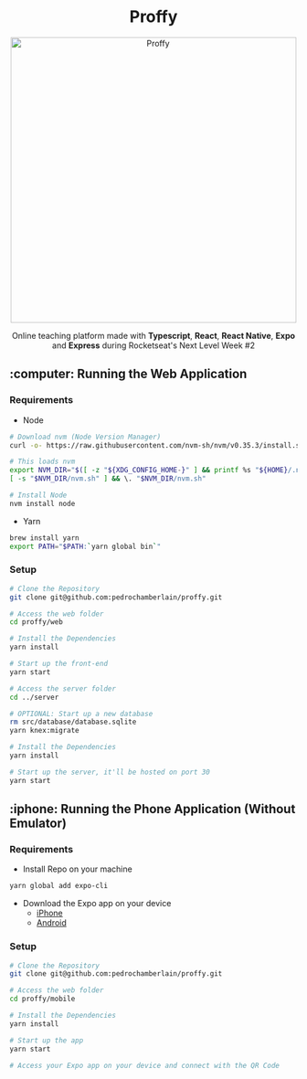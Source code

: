 <h1 align="center">
    Proffy
</h1>



<p align="center">	
    <img src="https://raw.githubusercontent.com/pedrochamberlain/proffy/f3748f7b35b10f348b633e680a4ff8d43f6f8a2e/web/src/assets/images/landing.svg" alt="Proffy" width="500"/>
</p>

<p align="center">
  Online teaching platform made with <strong>Typescript</strong>, <strong>React</strong>, <strong>React Native</strong>, <strong>Expo</strong> and <strong>Express</strong> during Rocketseat's Next Level Week #2
</p>

<h2>
  :computer: Running the Web Application
</h2>

<h3>
  Requirements
</h3>

- Node

```zsh
# Download nvm (Node Version Manager)
curl -o- https://raw.githubusercontent.com/nvm-sh/nvm/v0.35.3/install.sh | bash

# This loads nvm
export NVM_DIR="$([ -z "${XDG_CONFIG_HOME-}" ] && printf %s "${HOME}/.nvm" || printf %s "${XDG_CONFIG_HOME}/nvm")"
[ -s "$NVM_DIR/nvm.sh" ] && \. "$NVM_DIR/nvm.sh"

# Install Node
nvm install node
```

- Yarn

```zsh
brew install yarn
export PATH="$PATH:`yarn global bin`"
```

<h3>
  Setup
</h3>

```zsh
# Clone the Repository
git clone git@github.com:pedrochamberlain/proffy.git

# Access the web folder
cd proffy/web

# Install the Dependencies
yarn install

# Start up the front-end
yarn start

# Access the server folder
cd ../server

# OPTIONAL: Start up a new database
rm src/database/database.sqlite
yarn knex:migrate

# Install the Dependencies
yarn install

# Start up the server, it'll be hosted on port 30
yarn start
```

<h2> 
  :iphone: Running the Phone Application (Without Emulator)
</h2>

<h3>
  Requirements
</h3>

- Install Repo on your machine

```zsh
yarn global add expo-cli
```

- Download the Expo app on your device
  - <a href="https://apps.apple.com/br/app/expo-client/id982107779">iPhone</a>
  - <a href="https://play.google.com/store/apps/details?id=host.exp.exponent&hl=en">Android</a>

<h3>
  Setup
</h3>

```zsh
# Clone the Repository
git clone git@github.com:pedrochamberlain/proffy.git

# Access the web folder
cd proffy/mobile

# Install the Dependencies
yarn install

# Start up the app
yarn start

# Access your Expo app on your device and connect with the QR Code
```